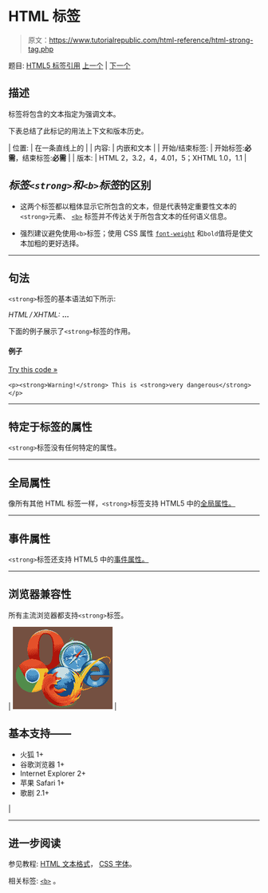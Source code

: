 # HTML **标签**

> 原文：<https://www.tutorialrepublic.com/html-reference/html-strong-tag.php>

题目: [HTML5 标签引用](html5-tags.php) [上一个](html-strike-tag.php) | [下一个](html-style-tag.php)

## 描述

标签将包含的文本指定为强调文本。

下表总结了此标记的用法上下文和版本历史。

| 位置: | 在一条直线上的 |
| 内容: | 内嵌和文本 |
| 开始/结束标签: | 开始标签:**必需**，结束标签:**必需** |
| 版本: | HTML 2，3.2，4，4.01，5；XHTML 1.0，1.1 |

## *标签`<strong>`和`<b>`标签*的区别

*   这两个标签都以粗体显示它所包含的文本，但是代表特定重要性文本的`<strong>`元素、 [`<b>`](html-b-tag.php) 标签并不传达关于所包含文本的任何语义信息。

*   强烈建议避免使用`<b>`标签；使用 CSS 属性 [`font-weight`](../css-reference/css-font-weight-property.php) 和`bold`值将是使文本加粗的更好选择。

* * *

## 句法

`<strong>`标签的基本语法如下所示:

*HTML / XHTML:* <strong> ... </strong>

下面的例子展示了`<strong>`标签的作用。

#### 例子

[Try this code »](../codelab.php?topic=html&file=strong-tag "Try this code using online Editor")

```
<p><strong>Warning!</strong> This is <strong>very dangerous</strong></p>
```

* * *

## 特定于标签的属性

`<strong>`标签没有任何特定的属性。

* * *

## 全局属性

像所有其他 HTML 标签一样，`<strong>`标签支持 HTML5 中的[全局属性。](html5-global-attributes.php)

* * *

## 事件属性

`<strong>`标签还支持 HTML5 中的[事件属性。](html5-event-attributes.php)

* * *

## 浏览器兼容性

所有主流浏览器都支持`<strong>`标签。

| ![Browsers Icon](img/e9331123c77668c1832e541c2fca1002.png) | 

## 基本支持——

*   火狐 1+
*   谷歌浏览器 1+
*   Internet Explorer 2+
*   苹果 Safari 1+
*   歌剧 2.1+

 |

* * *

## 进一步阅读

参见教程: [HTML 文本格式](../html-tutorial/html-text-formatting.php)， [CSS 字体](../css-tutorial/css-fonts.php)。

相关标签: [`<b>`](html-b-tag.php) 。